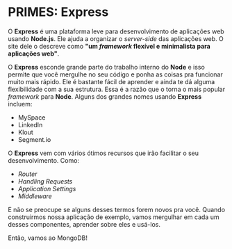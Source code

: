 # PRIMES: Express

O **Express** é uma plataforma leve para desenvolvimento de aplicações web usando **Node.js**. Ele ajuda a organizar o _server-side_ das aplicações web. O site dele o descreve como **"um _framework_ flexível e minimalista para aplicações web"**.

O **Express** esconde grande parte do trabalho interno do **Node** e isso permite que você mergulhe no seu código e ponha as coisas pra funcionar muito mais rápido. Ele é bastante fácil de aprender e ainda te dá alguma flexibilidade com a sua estrutura. Essa é a razão que o torna o mais popular _framework_ para **Node**. Alguns dos grandes nomes usando **Express** incluem:
 - MySpace
 - LinkedIn
 - Klout
 - Segment.io

O **Express** vem com vários ótimos recursos que irão facilitar o seu desenvolvimento. Como:
 - _Router_
 - _Handling Requests_
 - _Application Settings_
 - _Middleware_

E não se preocupe se alguns desses termos forem novos pra você. Quando construirmos nossa aplicação de exemplo, vamos mergulhar em cada um desses componentes, aprender sobre eles e usá-los.

Então, vamos ao MongoDB!
